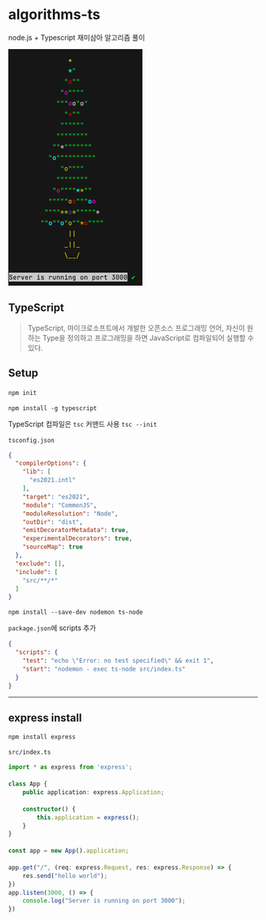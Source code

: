 # algorithms-ts
node.js + Typescript 재미삼아 알고리즘 풀이

![img.png](img.png)

## TypeScript

> TypeScript, 마이크로소프트에서 개발한 오픈소스 프로그래밍 언어, 자신이 원하는 Type을 정의하고 프로그래밍을 하면 JavaScript로 컴파일되어 실행할 수 있다.

## Setup

`npm init`

`npm install -g typescript`

TypeScript 컴파일은 `tsc` 커맨드 사용
`tsc --init`

`tsconfig.json`

```json
{
  "compilerOptions": {
    "lib": [
      "es2021.intl"
    ],
    "target": "es2021",
    "module": "CommonJS",
    "moduleResolution": "Node",
    "outDir": "dist",
    "emitDecoratorMetadata": true,
    "experimentalDecorators": true,
    "sourceMap": true
  },
  "exclude": [],
  "include": [
    "src/**/*"
  ]
}
```

```shell
npm install --save-dev nodemon ts-node
```

`package.json`에 scripts 추가
```json
{
  "scripts": {
    "test": "echo \"Error: no test specified\" && exit 1",
    "start": "nodemon - exec ts-node src/index.ts"
  }
}

```

---

## express install

```shell
npm install express
```

`src/index.ts`

```typescript
import * as express from 'express';

class App {
    public application: express.Application;

    constructor() {
        this.application = express();
    }
}

const app = new App().application;

app.get("/", (req: express.Request, res: express.Response) => {
    res.send("hello world");
})
app.listen(3000, () => {
    console.log("Server is running on port 3000");
})
```
